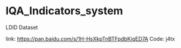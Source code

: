 # IQA_Indicators_system

LDID Dataset

link: https://pan.baidu.com/s/1H-HsXkpTnBTFpdbKiqED7A Code: j4tx 
